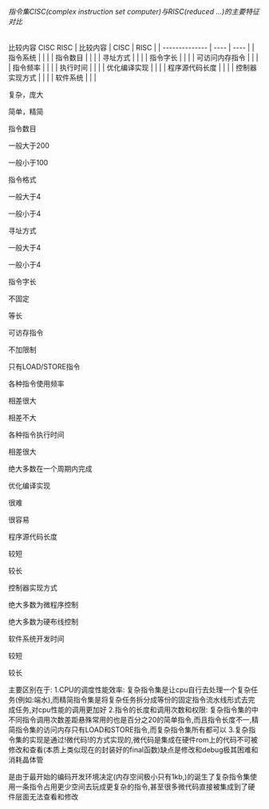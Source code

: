 ###### 指令集CISC(complex instruction set computer)与RISC(reduced ...)的主要特征对比
比较内容
CISC
RISC
| 比较内容       | CISC | RISC |
| -------------- | ---- | ---- |
| 指令系统       |      |      |
| 指令数目       |      |      |
| 寻址方式       |      |      |
| 指令字长       |      |      |
| 可访问内存指令 |      |      |
| 指令频率       |      |      |
| 执行时间       |      |      |
| 优化编译实现   |      |      |
| 程序源代码长度 |      |      |
| 控制器实现方式 |      |      |
| 软件系统               |      |      |

复杂，庞大

简单，精简

指令数目

一般大于200

一般小于100

指令格式

一般大于4

一般小于4

寻址方式

一般大于4

一般小于4

指令字长

不固定

等长

可访存指令

不加限制

只有LOAD/STORE指令

各种指令使用频率

相差很大

相差不大

各种指令执行时间

相差很大

绝大多数在一个周期内完成

优化编译实现

很难

很容易

程序源代码长度

较短

较长

控制器实现方式

绝大多数为微程序控制

绝大多数为硬布线控制

软件系统开发时间

较短

较长

主要区别在于:
1.CPU的调度性能效率:
复杂指令集是让cpu自行去处理一个复杂任务(例如:端水),而精简指令集是将复杂任务拆分成等份的固定指令流水线形式去完成任务,对cpu性能的调用更加好
2.指令的长度和调用次数和权限:
复杂指令集的中不同指令调用次数差距悬殊常用的也是百分之20的简单指令,而且指令长度不一,精简指令集的访问内存只有LOAD和STORE指令,而复杂指令集所有都可以
3.复杂指令集的实现是通过!微代码!的方式实现的,微代码是集成在硬件rom上的代码不可被修改和查看(本质上类似现在的封装好的final函数)缺点是修改和debug极其困难和消耗晶体管

是由于最开始的编码开发环境决定(内存空间极小只有1kb,)的诞生了复杂指令集使用一条指令占用更少空间去玩成更复杂的指令,甚至很多微代码直接被集成到了硬件层面无法查看和修改
